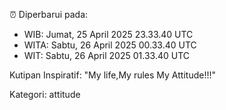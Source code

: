 ⏰ Diperbarui pada:
- WIB: Jumat, 25 April 2025 23.33.40 UTC
- WITA: Sabtu, 26 April 2025 00.33.40 UTC
- WIT: Sabtu, 26 April 2025 01.33.40 UTC

Kutipan Inspiratif:
"My life,My rules My Attitude!!!"


Kategori: attitude

